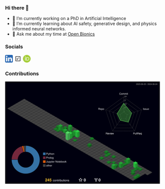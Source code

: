 ### Hi there 👋

<!--
**JonathanRaines/JonathanRaines** is a ✨ _special_ ✨ repository because its `README.md` (this file) appears on your GitHub profile.

Here are some ideas to get you started:

- 👯 I’m looking to collaborate on ...
- 🤔 I’m looking for help with ...
- 📫 How to reach me: ...
- 😄 Pronouns: ...
- ⚡ Fun fact: ...
-->
- 🔭 I’m currently working on a PhD in Artificial Intelligence
- 🌱 I’m currently learning about AI safety, generative design, and physics informed neural networks.
- 💬 Ask me about my time at [Open Bionics](https://openbionics.com/)

### Socials
<a href=https://www.linkedin.com/in/rainesjonathan/ ><img src="assets/5296501_linkedin_network_linkedin logo_icon.svg" width="25"></a>
<a href=https://www.researchgate.net/profile/Jonathan-Raines><img src="assets/9113425_researchgate_icon.svg" width="23" style="background-color:white;padding:1px;border-radius:3px;"></a>
<a href=https://orcid.org/0009-0001-8325-2005><img src="assets/ORCID_iD.svg" width="25"></a>

### Contributions
![](profile-3d-contrib/profile-night-green.svg)
<!-- <img src="profile-3d-contrib/profile-night-green.svg" width="800"> -->